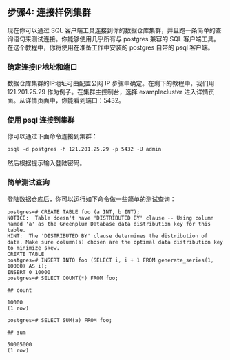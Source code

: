 
## 步骤4: 连接样例集群

现在你可以通过 SQL 客户端工具连接到你的数据仓库集群，并且跑一条简单的查询语句来测试连接。你能够使用几乎所有与 postgres 兼容的 SQL 客户端工具。在这个教程中，你将使用在准备工作中安装的 postgres 自带的 psql 客户端。

### 确定连接IP地址和端口

数据仓库集群的IP地址可由配置公网 IP 步骤中确定。在剩下的教程中，我们用 121.201.25.29 作为例子。在集群主控制台，选择 examplecluster 进入详情页面。从详情页面中，你能看到端口：5432。

### 使用 psql 连接到集群

你可以通过下面命令连接到集群：

```
psql -d postgres -h 121.201.25.29 -p 5432 -U admin
```

然后根据提示输入登陆密码。

### 简单测试查询

登陆数据仓库后，你可以运行如下命令做一些简单的测试查询：

```
postgres=# CREATE TABLE foo (a INT, b INT);  
NOTICE:  Table doesn't have 'DISTRIBUTED BY' clause -- Using column named 'a' as the Greenplum Database data distribution key for this table.  
HINT:  The 'DISTRIBUTED BY' clause determines the distribution of data. Make sure column(s) chosen are the optimal data distribution key to minimize skew.  
CREATE TABLE  
postgres=# INSERT INTO foo (SELECT i, i + 1 FROM generate_series(1, 10000) AS i);  
INSERT 0 10000  
postgres=# SELECT COUNT(*) FROM foo;

## count

10000  
(1 row)

postgres=# SELECT SUM(a) FROM foo;

## sum

50005000  
(1 row)
```